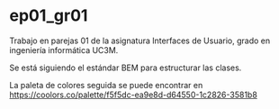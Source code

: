 # ep01_gr01
 Trabajo en parejas 01 de la asignatura Interfaces de Usuario, grado en ingeniería informática UC3M.

Se está siguiendo el estándar BEM para estructurar las clases.

La paleta de colores seguida se puede encontrar en https://coolors.co/palette/f5f5dc-ea9e8d-d64550-1c2826-3581b8